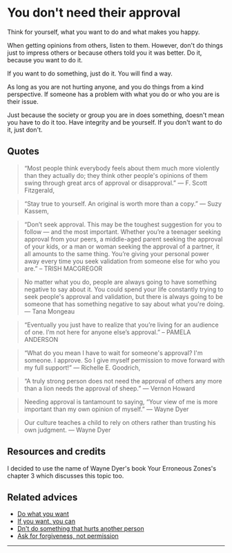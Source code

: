 # You don't need their approval

Think for yourself, what you want to do and what makes you happy.

When getting opinions from others, listen to them. However, don't do things just to impress others or because others told you it was better. Do it, because you want to do it.

If you want to do something, just do it. You will find a way.

As long as you are not hurting anyone, and you do things from a kind perspective. If someone has a problem with what you do or who you are is their issue.

Just because the society or group you are in does something, doesn't mean you have to do it too. Have integrity and be yourself. If you don't want to do it, just don't.

## Quotes

> “Most people think everybody feels about them much more violently than they actually do; they think other people's opinions of them swing through great arcs of approval or disapproval.” ― F. Scott Fitzgerald,

> “Stay true to yourself. An original is worth more than a copy.” ― Suzy Kassem, 

> “Don’t seek approval. This may be the toughest suggestion for you to follow — and the most important. Whether you’re a teenager seeking approval from your peers, a middle-aged parent seeking the approval of your kids, or a man or woman seeking the approval of a partner, it all amounts to the same thing. You’re giving your personal power away every time you seek validation from someone else for who you are.” – TRISH MACGREGOR

> No matter what you do, people are always going to have something negative to say about it. You could spend your life constantly trying to seek people's approval and validation, but there is always going to be someone that has something negative to say about what you're doing. ― Tana Mongeau

> “Eventually you just have to realize that you’re living for an audience of one. I’m not here for anyone else’s approval.” – PAMELA ANDERSON

> “What do you mean I have to wait for someone's approval?  I'm someone.  I approve.  So I give myself permission to move forward with my full support!” ― Richelle E. Goodrich,

> “A truly strong person does not need the approval of others any more than a lion needs the approval of sheep.” ― Vernon Howard

> Needing approval is tantamount to saying, “Your view of me is more important than my own opinion of myself.” — Wayne Dyer

> Our culture teaches a child to rely on others rather than trusting his own judgment. — Wayne Dyer

## Resources and credits

I decided to use the name of Wayne Dyer's book Your Erroneous Zones's chapter 3 which discusses this topic too.

## Related advices

- [Do what you want](../Do%20what%20you%20want/index.md)
- [If you want, you can](../If%20you%20want,%20you%20can/index.md)
- [Dn't do something that hurts another person](../Don’t%20do%20something%20that%20hurts%20another%20person/index.md)
- [Ask for forgiveness, not permission](../Ask%20for%20forgiveness,%20not%20permission/index.md)

<hr/><br/>